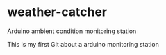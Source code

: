 # weather-catcher
Arduino ambient condition monitoring station

This is my first Git about a arduino monitoring station
